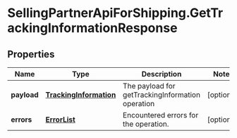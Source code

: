 # SellingPartnerApiForShipping.GetTrackingInformationResponse

## Properties
Name | Type | Description | Notes
------------ | ------------- | ------------- | -------------
**payload** | [**TrackingInformation**](TrackingInformation.md) | The payload for getTrackingInformation operation | [optional] 
**errors** | [**ErrorList**](ErrorList.md) | Encountered errors for the operation. | [optional] 


